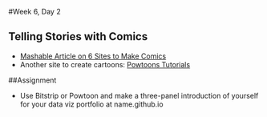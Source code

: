 #Week 6, Day 2
## Telling Stories with Comics

- [Mashable Article on 6 Sites to Make Comics](http://mashable.com/2010/10/24/create-your-own-comics/#XxheoAnehPq5)
- Another site to create cartoons: [Powtoons Tutorials](https://www.powtoon.com/tutorials/)

##Assignment
- Use Bitstrip or Powtoon and make a three-panel introduction of yourself for your data viz portfolio at name.github.io
